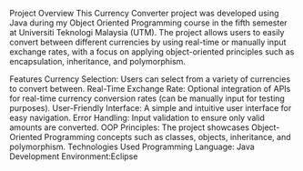 Project Overview
This Currency Converter project was developed using Java during my Object Oriented Programming course in the fifth semester at Universiti Teknologi Malaysia (UTM). The project allows users to easily convert between different currencies by using real-time or manually input exchange rates, with a focus on applying object-oriented principles such as encapsulation, inheritance, and polymorphism.

Features
Currency Selection: Users can select from a variety of currencies to convert between.
Real-Time Exchange Rate: Optional integration of APIs for real-time currency conversion rates (can be manually input for testing purposes).
User-Friendly Interface: A simple and intuitive user interface for easy navigation.
Error Handling: Input validation to ensure only valid amounts are converted.
OOP Principles: The project showcases Object-Oriented Programming concepts such as classes, objects, inheritance, and polymorphism.
Technologies Used
Programming Language: Java
Development Environment:Eclipse 
